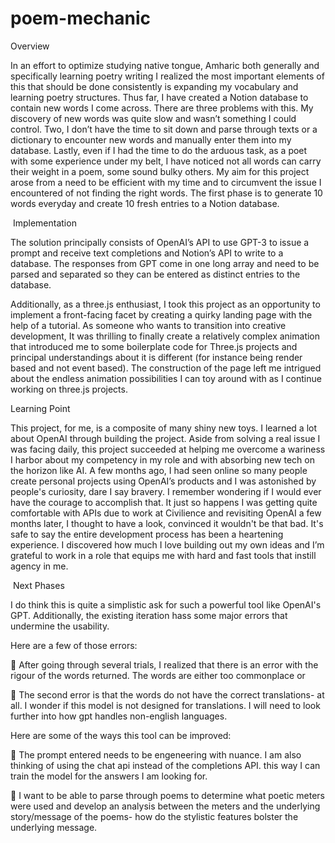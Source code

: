 # poem-mechanic

Overview

In an effort to optimize studying native tongue, Amharic both generally and specifically learning poetry writing I realized the most important elements of this that should be done consistently is expanding my vocabulary and learning poetry structures. Thus far, I have created a Notion database to contain new words I come across. There are three problems with this. My discovery of new words was quite slow and wasn’t something I could control. Two, I don’t have the time to sit down and parse through texts or a dictionary to encounter new words and manually enter them into my database. Lastly, even if I had the time to do the arduous task, as a poet with some experience under my belt, I have noticed not all words can carry their weight in a poem, some sound bulky others. My aim for this project arose from a need to be efficient with my time and to circumvent the issue I encountered of not finding the right words. The first phase is to generate 10 words everyday and create 10 fresh entries to a Notion database. 

‍
Implementation

The solution principally consists of OpenAI’s API to use GPT-3 to issue a prompt and receive text completions and Notion’s API to write to a database. The responses from GPT come in one long array and need to be parsed and separated so they can be entered as distinct entries to the database. 

Additionally, as a three.js enthusiast, I took this project as an opportunity to implement a front-facing facet by creating a quirky landing page with the help of a tutorial. As someone who wants to transition into creative development, It was thrilling to finally create a relatively complex animation that introduced me to some boilerplate code for Three.js projects and principal understandings about it is different (for instance being render based and not event based). The construction of the page left me intrigued about the endless animation possibilities I can toy around with as I continue working on three.js projects.


Learning Point

This project, for me, is a composite of many shiny new toys. I learned a lot about OpenAI through building the project. Aside from solving a real issue I was facing daily, this project succeeded at helping me overcome a wariness I harbor about my competency in my role and with absorbing new tech on the horizon like AI. A few months ago, I had seen online so many people create personal projects using OpenAI’s products and I was astonished by people's curiosity, dare I say bravery. I remember wondering if I would ever have the courage to accomplish that. It just so happens I was getting quite comfortable with APIs due to work at Civilience and revisiting OpenAI a few months later, I thought to have a look, convinced it wouldn't be that bad. It's safe to say the entire development process has been a heartening experience. I discovered how much I love building out my own ideas and I’m grateful to work in a role that equips me with hard and fast tools that instill agency in me. 

‍
Next Phases

I do think this is quite a simplistic ask for such a powerful tool like OpenAI's GPT. Additionally, the existing iteration hass some major errors that undermine the usability. 

  Here are a few of those errors:

🚩 After going through several trials, I realized that there is an error with the rigour of the words returned. The words are either too commonplace or 

🚩 The second error is that the words do not have the correct translations- at all. I wonder if this model is not designed for translations. I will need to look further into    how gpt handles non-english languages. 
  
  Here are some of the ways this tool can be improved:
  
 🌱 The prompt entered needs to be engeneering with nuance. I am also thinking of using the chat api instead of the completions API. this way I can train the model for the       answers I am looking for.
 
  🌱 I want to be able to parse through poems to determine what poetic meters were used and develop an analysis between the meters and the underlying story/message of the        poems- how do the stylistic features bolster the underlying message. 
